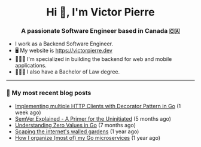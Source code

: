 <h1 align="center">Hi 👋, I'm Victor Pierre</h1>
<h3 align="center">A passionate Software Engineer based in Canada 🇨🇦</h3>

- I work as a Backend Software Engineer.
- 🖥 My website is https://victorpierre.dev
- 👨🏻‍💻 I'm specialized in building the backend for web and mobile applications.
- 👨🏻‍⚖️ I also have a Bachelor of Law degree.

---

### 📝 My most recent blog posts

- [Implementing multiple HTTP Clients with Decorator Pattern in Go](https://victorpierre.dev/articles/decorator-pattern-in-go/) (1 week ago)
- [SemVer Explained - A Primer for the Uninitiated](https://victorpierre.dev/articles/semver-for-the-uninitiated/) (5 months ago)
- [Understanding Zero Values in Go](https://victorpierre.dev/articles/zero-values-in-go/) (7 months ago)
- [Scaping the internet&#39;s walled gardens](https://victorpierre.dev/articles/scaping-internet-walled-gardens/) (1 year ago)
- [How I organize (most of) my Go microservices](https://victorpierre.dev/articles/my-go-project-organization/) (1 year ago)
